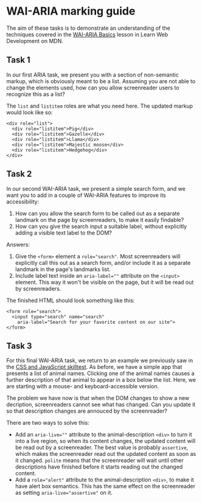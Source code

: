 # WAI-ARIA marking guide

The aim of these tasks is to demonstrate an understanding of the techniques covered in the [WAI-ARIA Basics](https://developer.mozilla.org/en-US/docs/Learn/Accessibility/WAI-ARIA_basics) lesson in Learn Web Development on MDN.

## Task 1

In our first ARIA task, we present you with a section of non-semantic markup, which is obviously meant to be a list. Assuming you are not able to change the elements used, how can you allow screenreader users to recognize this as a list?

The `list` and `listitem` roles are what you need here. The updated markup would look like so:

```
<div role="list">
  <div role="listitem">Pig</div>
  <div role="listitem">Gazelle</div>
  <div role="listitem">Llama</div>
  <div role="listitem">Majestic moose</div>
  <div role="listitem">Hedgehog</div>
</div>
```

## Task 2

In our second WAI-ARIA task, we present a simple search form, and we want you to add in a couple of WAI-ARIA features to improve its accessibility:

1. How can you allow the search form to be called out as a separate landmark on the page by screenreaders, to make it easily findable?
2. How can you give the search input a suitable label, without explicitly adding a visible text label to the DOM?

Answers:

1. Give the `<form>` element a `role="search"`. Most screenreaders will explicitly call this out as a search form, and/or include it as a separate landmark in the page's landmarks list.
2. Include label text inside an `aria-label=""` attribute on the `<input>` element. This way it won't be visible on the page, but it will be read out by screenreaders.

The finished HTML should look something like this:

```
<form role="search">
  <input type="search" name="search"
    aria-label="Search for your favorite content on our site">
</form>
```

## Task 3

For this final WAI-ARIA task, we return to an example we previously saw in the [CSS and JavaScript skilltest](https://developer.mozilla.org/en-US/docs/Learn/Accessibility/CSS_and_JavaScript/Test_your_skills:_CSS_and_JavaScript_accessibility). As before, we have a simple app that presents a list of animal names. Clicking one of the animal names causes a further description of that animal to appear in a box below the list. Here, we are starting with a mouse- and keyboard-accessible version.

The problem we have now is that when the DOM changes to show a new decription, screenreaders cannot see what has changed. Can you update it so that description changes are annouced by the screenreader?

There are two ways to solve this:

-   Add an `aria-live=""` attribute to the animal-description `<div>` to turn it into a live region, so when its content changes, the updated content will be read out by a screenreader. The best value is probably `assertive`, which makes the screenreader read out the updated content as soon as it changed. `polite` means that the screenreader will wait until other descriptions have finished before it starts reading out the changed content.
-   Add a `role="alert"` attribute to the animal-description `<div>`, to make it have alert box semantics. This has the same effect on the screenreader as setting `aria-live="assertive"` on it.
